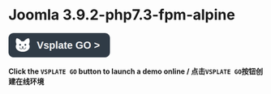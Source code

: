 # Joomla 3.9.2-php7.3-fpm-alpine

<a href="https://www.vsplate.com/?docker-compose=https://github.com/vsplate/dcenvs/joomla/3.9.2-php7.3-fpm-alpine"><img alt="VSPLATE GO" src="https://raw.githubusercontent.com/vsplate/images/master/vsgo_btn.png" width="200px"></a>

**Click the `VSPLATE GO` button to launch a demo online / 点击`VSPLATE GO`按钮创建在线环境**